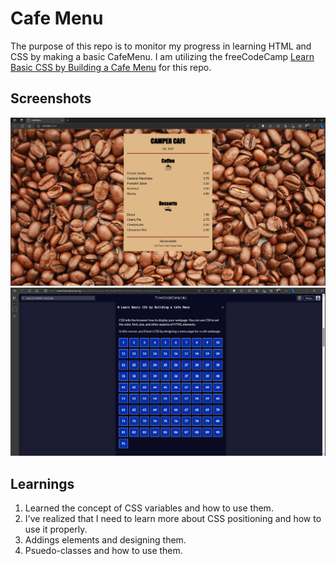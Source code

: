 # Cafe Menu
The purpose of this repo is to monitor my progress in learning HTML and CSS by making a basic CafeMenu. I am utilizing the freeCodeCamp [Learn Basic CSS by Building a Cafe Menu](https://www.freecodecamp.org/learn/2022/responsive-web-design/#learn-basic-css-by-building-a-cafe-menu) for this repo.

## Screenshots
<img src="assets/readme-screenshots/cafe-menu_screenshot.png"/>
<img src="assets/readme-screenshots/freecodecamp_steps.png"/>

## Learnings
1. Learned the concept of CSS variables and how to use them.
2. I've realized that I need to learn more about CSS positioning and how to use it properly.
3. Addings elements and designing them.
4. Psuedo-classes and how to use them.